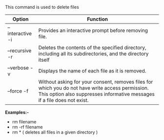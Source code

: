 This command is used to delete files 

Option	| Function
--------|----------
–interactive -i	| Provides an interactive prompt before removing file.
–recursive -r	| Deletes the contents of the specified directory, including all its subdirectories, and the directory itself
–verbose -v	| Displays the name of each file as it is removed.
–force -f	| Without asking for your consent, removes files for which you do not have write access permission. This option also suppresses informative messages if a file does not exist.

**Examples:-** 
- rm filename 
- rm -rf filename
- rm * ( deletes all files in a given directory )